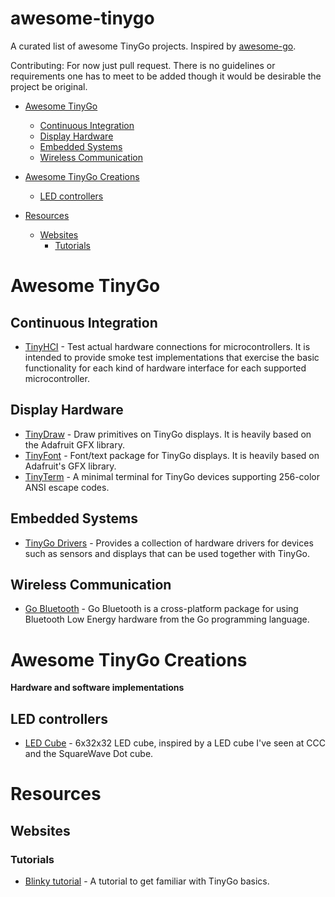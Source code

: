 # awesome-tinygo
A curated list of awesome TinyGo projects. Inspired by [awesome-go](https://github.com/avelino/awesome-go).

Contributing: For now just pull request. There is no guidelines or requirements one has to meet to be added though it would be desirable the project be original.

* [Awesome TinyGo](#awesome-tinygo)
    - [Continuous Integration](#continuous-integration)
    - [Display Hardware](#display-hardware)
    - [Embedded Systems](#embeddded-systems)
    - [Wireless Communication](#wireless-communication)

* [Awesome TinyGo Creations](#awesome-projects)
   - [LED controllers](#led-controllers)

* [Resources](#resources)
    - [Websites](#websites)    
        - [Tutorials](#tutorials)


# Awesome TinyGo

## Continuous Integration

* [TinyHCI](https://github.com/tinygo-org/tinyhci) - Test actual hardware connections for microcontrollers. It is intended to provide smoke test implementations that exercise the basic functionality for each kind of hardware interface for each supported microcontroller.
## Display Hardware

* [TinyDraw](https://github.com/tinygo-org/tinydraw) - Draw primitives on TinyGo displays. It is heavily based on the Adafruit GFX library.
* [TinyFont](https://github.com/tinygo-org/tinyfont) - Font/text package for TinyGo displays. It is heavily based on Adafruit's GFX library.
* [TinyTerm](https://github.com/tinygo-org/tinyterm) - A minimal terminal for TinyGo devices supporting 256-color ANSI escape codes.

## Embedded Systems

* [TinyGo Drivers](https://github.com/tinygo-org/drivers) - Provides a collection of hardware drivers for devices such as sensors and displays that can be used together with TinyGo.


## Wireless Communication

* [Go Bluetooth](https://github.com/tinygo-org/bluetooth) - Go Bluetooth is a cross-platform package for using Bluetooth Low Energy hardware from the Go programming language.


# Awesome TinyGo Creations
**Hardware and software implementations**
## LED controllers

* [LED Cube](https://github.com/tinygo-org/things/tree/master/ledcube) - 6x32x32 LED cube, inspired by a LED cube I've seen at CCC and the SquareWave Dot cube. 

# Resources

## Websites

### Tutorials

* [Blinky tutorial](https://github.com/tinygo-org/tinygo-site/blob/379c887947063e08bc9547a034b7ced68ab30628/content/getting-started/blinky.md) - A tutorial to get familiar with TinyGo basics.